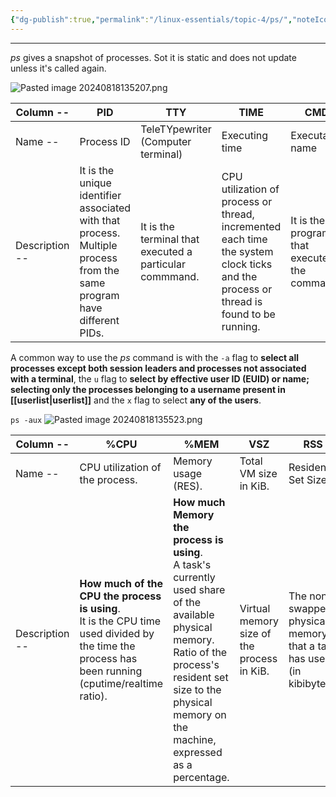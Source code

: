 ```yaml
---
{"dg-publish":true,"permalink":"/linux-essentials/topic-4/ps/","noteIcon":"1"}
---
```


---
_ps_ gives a snapshot of processes. Sot it is static and does not update unless it's called again.

![Pasted image 20240818135207.png](/img/user/Linux%20Essentials/Topic%204/Topic4%20reference%20images/Pasted%20image%2020240818135207.png)

| Column        --  | PID                                                                                                                   | TTY                                                     | TIME                                                                                                                                 | CMD                                          |
| ----------------- | --------------------------------------------------------------------------------------------------------------------- | ------------------------------------------------------- | ------------------------------------------------------------------------------------------------------------------------------------ | -------------------------------------------- |
| Name           -- | Process ID                                                                                                            | TeleTYpewriter<br>(Computer terminal)                   | Executing time<br>                                                                                                                   | Executable name                              |
| Description --    | It is the unique identifier associated with that process. Multiple process from the same program have different PIDs. | It is the terminal that executed a particular commmand. | CPU utilization of process or thread, incremented each time the system clock ticks and the process or thread is found to be running. | It is the program that executed the command. |

A common way to use the _ps_ command is with the `-a` flag to **select all processes except both session leaders and processes not associated with a terminal**, the `u` flag to **select by effective user ID (EUID) or name; selecting only the processes belonging to a username present in [[userlist\|userlist]]** and the `x` flag to select **any of the users**.

`ps -aux`
![Pasted image 20240818135523.png](/img/user/Linux%20Essentials/Topic%204/Topic4%20reference%20images/Pasted%20image%2020240818135523.png)

| Column --      | %CPU                                                                                                                                                | %MEM                                                                                                                                                                                                                       | VSZ                                        | RSS                                                                  | STAT                          | COMMAND                                       |
| -------------- | --------------------------------------------------------------------------------------------------------------------------------------------------- | -------------------------------------------------------------------------------------------------------------------------------------------------------------------------------------------------------------------------- | ------------------------------------------ | -------------------------------------------------------------------- | ----------------------------- | --------------------------------------------- |
| Name --        | CPU utilization of the process.                                                                                                                     | Memory usage (RES).                                                                                                                                                                                                        | Total VM size in KiB.                      | Resident Set Size                                                    | Muti-character process state. | Name of the process                           |
| Description -- | **How much of the CPU the process is using**.<br>It is the CPU time used divided by the time the process has been running (cputime/realtime ratio). | **How much Memory the process is using**.<br>A task's currently used share of the available physical memory.<br>Ratio of the process's resident set size to the physical memory on the machine, expressed as a percentage. | Virtual memory size of the process in KiB. | The non-swapped physical memory that a task has used (in kibibytes). | See [[Linux Essentials/Topic 4/Process State Codes\|Process State Codes]]   | A command with all its arguments as a string. |
